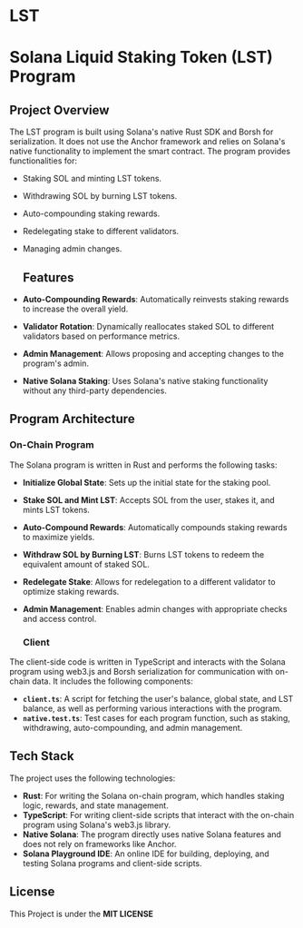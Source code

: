 # LST
# Solana Liquid Staking Token (LST) Program 

## Project Overview
The LST program is built using Solana's native Rust SDK and Borsh for serialization. It does not use the Anchor framework and relies on Solana's native functionality to implement the smart contract. The program provides functionalities for:
- Staking SOL and minting LST tokens.
- Withdrawing SOL by burning LST tokens.
- Auto-compounding staking rewards.
- Redelegating stake to different validators.
- Managing admin changes.

  ## Features
- **Auto-Compounding Rewards**: Automatically reinvests staking rewards to increase the overall yield.
- **Validator Rotation**: Dynamically reallocates staked SOL to different validators based on performance metrics.
- **Admin Management**: Allows proposing and accepting changes to the program's admin.
- **Native Solana Staking**: Uses Solana's native staking functionality without any third-party dependencies.

 ## Program Architecture

### On-Chain Program

The Solana program is written in Rust and performs the following tasks:

- **Initialize Global State**: Sets up the initial state for the staking pool.
- **Stake SOL and Mint LST**: Accepts SOL from the user, stakes it, and mints LST tokens.
- **Auto-Compound Rewards**: Automatically compounds staking rewards to maximize yields.
- **Withdraw SOL by Burning LST**: Burns LST tokens to redeem the equivalent amount of staked SOL.
- **Redelegate Stake**: Allows for redelegation to a different validator to optimize staking rewards.
- **Admin Management**: Enables admin changes with appropriate checks and access control.

  ### Client

The client-side code is written in TypeScript and interacts with the Solana program using web3.js and Borsh serialization for communication with on-chain data. It includes the following components:

- **`client.ts`**: A script for fetching the user's balance, global state, and LST balance, as well as performing various interactions with the program.
- **`native.test.ts`**: Test cases for each program function, such as staking, withdrawing, auto-compounding, and admin management.

## Tech Stack

The project uses the following technologies:

- **Rust**: For writing the Solana on-chain program, which handles staking logic, rewards, and state management.
- **TypeScript**: For writing client-side scripts that interact with the on-chain program using Solana's web3.js library.
- **Native Solana**: The program directly uses native Solana features and does not rely on frameworks like Anchor.
- **Solana Playground IDE**: An online IDE for building, deploying, and testing Solana programs and client-side scripts.

## License 
This Project is under the **MIT LICENSE** 

